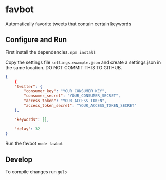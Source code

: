 favbot
======

Automatically favorite tweets that contain certain keywords

## Configure and Run

First install the dependencies.
`npm install`

Copy the settings file `settings.example.json` and create a settings.json in the same location. DO NOT COMMIT THIS TO GITHUB.

```json
{
    {
    "twitter": {
        "consumer_key": "YOUR_CONSUMER_KEY",
        "consumer_secret": "YOUR_CONSUMER_SECRET",
        "access_token": "YOUR_ACCESS_TOKEN",
        "access_token_secret": "YOUR_ACCESS_TOKEN_SECRET"
    },

    "keywords": [],

    "delay": 32
}
```

Run the favbot
`node favbot`

## Develop

To compile changes run
`gulp`
